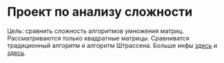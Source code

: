 # Проект по анализу сложности

Цель: сравнить сложность алгоритмов умножения матриц.
Рассматриваются только квадратные матрицы. Сравниватся традиционный алгоритм и алгоритм Штрассена.
Больше инфы [здесь](https://en.wikipedia.org/wiki/Matrix_multiplication)
и [здесь](https://en.wikipedia.org/wiki/Strassen_algorithm).
